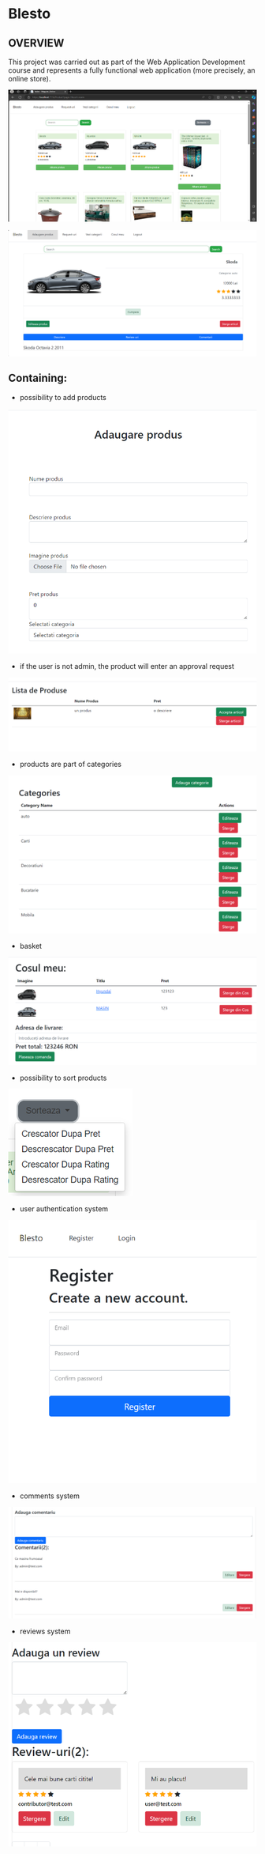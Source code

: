# Blesto


## OVERVIEW

This project was carried out as part of the Web Application Development course and represents a fully functional web application (more precisely, an online store).

![daw1](https://raw.githubusercontent.com/MituIustin/Magazin-Online/master/readmeimg/daw1.PNG)

![daw8](https://raw.githubusercontent.com/MituIustin/Magazin-Online/master/readmeimg/daw8.PNG)


## Containing:

- possibility to add products

![daw3](https://raw.githubusercontent.com/MituIustin/Magazin-Online/master/readmeimg/daw3.PNG)

- if the user is not admin, the product will enter an approval request

![daw4](https://raw.githubusercontent.com/MituIustin/Magazin-Online/master/readmeimg/daw4.PNG)

- products are part of categories

![daw5](https://raw.githubusercontent.com/MituIustin/Magazin-Online/master/readmeimg/daw5.PNG)

- basket

![daw6](https://raw.githubusercontent.com/MituIustin/Magazin-Online/master/readmeimg/daw6.PNG)

- possibility to sort products

![daw2](https://raw.githubusercontent.com/MituIustin/Magazin-Online/master/readmeimg/daw2.PNG)

- user authentication system

![daw7](https://raw.githubusercontent.com/MituIustin/Magazin-Online/master/readmeimg/daw7.PNG)

- comments system

![daw9](https://raw.githubusercontent.com/MituIustin/Magazin-Online/master/readmeimg/daw9.PNG)

- reviews system

![daw10](https://raw.githubusercontent.com/MituIustin/Magazin-Online/master/readmeimg/daw10.PNG)



